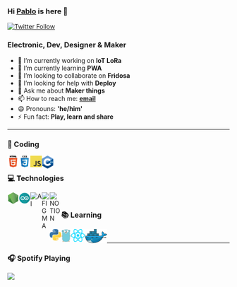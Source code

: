 ### Hi [Pablo](https://twitter.com/pablocyc) is here 👋

[![Twitter Follow](https://img.shields.io/twitter/follow/pablocyc?color=8A3FFC&logo=twitter&style=for-the-badge)](https://twitter.com/pablocyc)

### Electronic, Dev, Designer & Maker
- 🔭 I’m currently working on **IoT LoRa**
- 🌱 I’m currently learning **PWA**
- 👯 I’m looking to collaborate on **Fridosa**
- 🤔 I’m looking for help with **Deploy**
- 💬 Ask me about **Maker things**
- 📫 How to reach me: **[email][email]**
- 😄 Pronouns: **'he/him'**
- ⚡ Fun fact: **Play, learn and share**

---
### 🚀 Coding

<img align="left" alt="HTML5" width="26px" src="https://raw.githubusercontent.com/github/explore/80688e429a7d4ef2fca1e82350fe8e3517d3494d/topics/html/html.png" />
<img align="left" alt="CSS" width="26px" src="https://raw.githubusercontent.com/github/explore/80688e429a7d4ef2fca1e82350fe8e3517d3494d/topics/css/css.png" />
<img align="left" alt="JS" width="26px" src="https://raw.githubusercontent.com/github/explore/80688e429a7d4ef2fca1e82350fe8e3517d3494d/topics/javascript/javascript.png" />
<img align="left" alt="C++" width="26px" src="icons/c++.png" />

<br />

### 💻 Technologies

[<img align="left" alt="NODEJS" width="26px" src="https://raw.githubusercontent.com/github/explore/80688e429a7d4ef2fca1e82350fe8e3517d3494d/topics/nodejs/nodejs.png" />][node]
[<img align="left" alt="ARDUINO" width="26px" src="https://raw.githubusercontent.com/github/explore/80688e429a7d4ef2fca1e82350fe8e3517d3494d/topics/arduino/arduino.png" />][arduino]
[<img align="left" alt="AI" width="26px" src="https://i.pinimg.com/originals/e5/35/6c/e5356c9766b49e62e80a631f821611dd.png" />][ai]
[<img align="left" alt="FIGMA" width="18px" src="https://logowiki.net/uploads/logo/f/figma-1.svg" />][figma]
[<img align="left" alt="NOTION" width="26px" src="https://logos-download.com/wp-content/uploads/2019/06/Notion_App_Logo-672x700.png" />][notion]

<br />

### 📚 Learning
[<img align="left" src="icons/python.png" width="26px"/>][python]
[<img align="left" src="icons/golang.png" width="22px"/>][go]
[<img align="left" src="icons/react.png" width="32px"/>][react]
[<img align="left" src="icons/docker.png" />][docker]

<br />

---

### 🎧 Spotify Playing
[<img src="https://spotify-now-bice.vercel.app/api/spotify" width="350"/>]()


<!-- LINKS -->
[email]: mailto:pablocyc83@gmail.com
[python]: https://www.python.org/
[go]: https://golang.org/
[react]: https://reactjs.org/
[docker]: https://www.docker.com/
[node]: https://nodejs.org/
[arduino]: https://www.arduino.cc/
[ai]: https://www.adobe.com/products/illustrator.html
[figma]: figma.com/@pablocardozo
[notion]: https://www.notion.so/